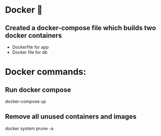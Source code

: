 # Docker :whale:

## Created a docker-compose file which builds two docker containers
- Dockerfile for app
- Docker file for db

# Docker commands:

## Run docker compose
docker-compose up

## Remove all unused containers and images
docker system prune -a
